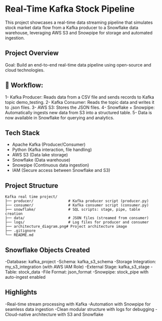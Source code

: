 # Real-Time Kafka Stock Pipeline 

This project showcases a real-time data streaming pipeline that simulates stock market data flow from a Kafka producer to a Snowflake data warehouse, leveraging AWS S3 and Snowpipe for storage and automated ingestion.

## Project Overview

Goal: Build an end-to-end real-time data pipeline using open-source and cloud technologies.

## 🔁 Workflow:

1- Kafka Producer: Reads data from a CSV file and sends records to Kafka topic demo_testing.
2- Kafka Consumer: Reads the topic data and writes it to .json files.
3- AWS S3: Stores the JSON files.
4- Snowflake + Snowpipe: Automatically ingests new data from S3 into a structured table.
5- Data is now available in Snowflake for querying and analytics.


## Tech Stack

- Apache Kafka (Producer/Consumer)
- Python (Kafka interaction, file handling)
- AWS S3 (Data lake storage)
- Snowflake (Data warehouse)
- Snowpipe (Continuous data ingestion)
- IAM (Secure access between Snowflake and S3)

## Project   Structure

```text
Kafka real time project/
├── producer/                # Kafka producer script (producer.py)
├── consumer/                # Kafka consumer script (consumer.py)
├── snowflake/               # SQL scripts: stage, pipe, table creation
├── data/                    # JSON files (streamed from consumer)
├── logs/                    # Log files for producer and consumer
├── architecture_diagram.png# Project architecture image
├── .gitignore
└── README.md
```



## Snowflake Objects Created

-Database: kafka_project
-Schema: kafka_s3_schema
-Storage Integration: my_s3_integration (with AWS IAM Role)
-External Stage: kafka_s3_stage
-Table: stock_data
-File Format: json_format
-Snowpipe: stock_pipe with auto-ingest enabled

## Highlights

-Real-time stream processing with Kafka
-Automation with Snowpipe for seamless data ingestion
-Clean modular structure with logs for debugging
-Cloud-native architecture with S3 and Snowflake



